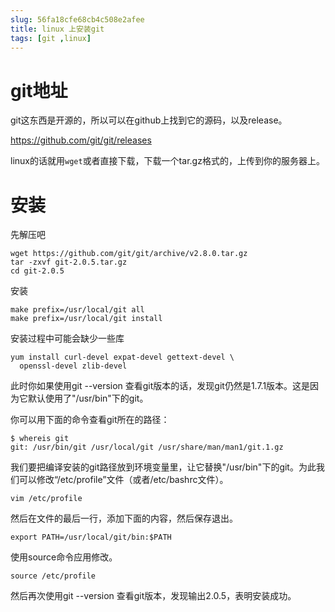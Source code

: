 ```yaml
---
slug: 56fa18cfe68cb4c508e2afee
title: linux 上安装git
tags: [git ,linux]
---
```


# git地址
git这东西是开源的，所以可以在github上找到它的源码，以及release。

https://github.com/git/git/releases

linux的话就用`wget`或者直接下载，下载一个tar.gz格式的，上传到你的服务器上。

# 安装

先解压吧

```
wget https://github.com/git/git/archive/v2.8.0.tar.gz
tar -zxvf git-2.0.5.tar.gz
cd git-2.0.5
```

安装

```
make prefix=/usr/local/git all
make prefix=/usr/local/git install
```

安装过程中可能会缺少一些库

```
yum install curl-devel expat-devel gettext-devel \
  openssl-devel zlib-devel
```

此时你如果使用git --version 查看git版本的话，发现git仍然是1.7.1版本。这是因为它默认使用了"/usr/bin"下的git。

你可以用下面的命令查看git所在的路径：

```
$ whereis git
git: /usr/bin/git /usr/local/git /usr/share/man/man1/git.1.gz
```

我们要把编译安装的git路径放到环境变量里，让它替换"/usr/bin"下的git。为此我们可以修改“/etc/profile”文件（或者/etc/bashrc文件）。

```
vim /etc/profile
```

然后在文件的最后一行，添加下面的内容，然后保存退出。

```
export PATH=/usr/local/git/bin:$PATH
```

使用source命令应用修改。

```
source /etc/profile
```

然后再次使用git --version 查看git版本，发现输出2.0.5，表明安装成功。
